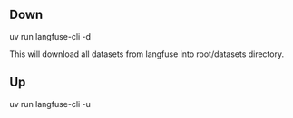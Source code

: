## Down

uv run langfuse-cli -d

This will download all datasets from langfuse into root/datasets directory.


## Up 

uv run langfuse-cli -u
